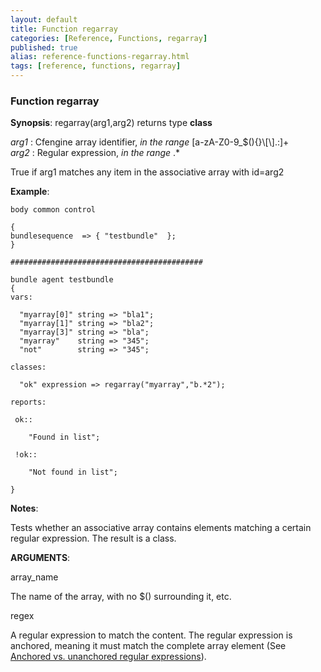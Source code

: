 ```yaml
---
layout: default
title: Function regarray
categories: [Reference, Functions, regarray]
published: true
alias: reference-functions-regarray.html
tags: [reference, functions, regarray]
---
```


### Function regarray

**Synopsis**: regarray(arg1,arg2) returns type **class**

  
 *arg1* : Cfengine array identifier, *in the range*
[a-zA-Z0-9\_\$(){}\\[\\].:]+   
 *arg2* : Regular expression, *in the range* .\*   

True if arg1 matches any item in the associative array with id=arg2

**Example**:  
   

```cf3
body common control

{
bundlesequence  => { "testbundle"  };
}

###########################################

bundle agent testbundle
{
vars:

  "myarray[0]" string => "bla1";
  "myarray[1]" string => "bla2";
  "myarray[3]" string => "bla";
  "myarray"    string => "345";  
  "not"        string => "345";  

classes:

  "ok" expression => regarray("myarray","b.*2");

reports:

 ok::

    "Found in list";

 !ok::

    "Not found in list";

}
```

**Notes**:  
   

Tests whether an associative array contains elements matching a certain
regular expression. The result is a class.

**ARGUMENTS**:

array\_name

The name of the array, with no \$() surrounding it, etc.   

regex

A regular expression to match the content. The regular expression is
anchored, meaning it must match the complete array element (See
[Anchored vs. unanchored regular
expressions](#Anchored-vs_002e-unanchored-regular-expressions)).

